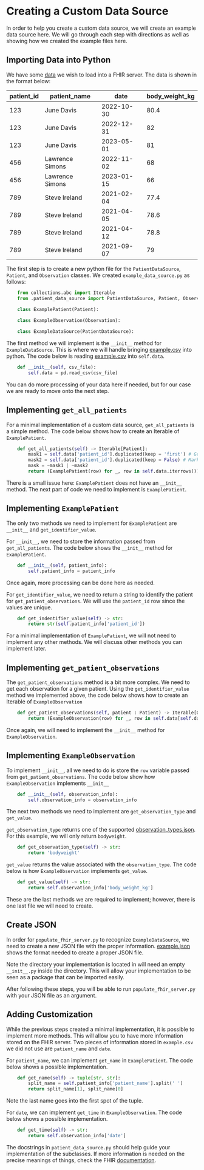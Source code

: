 # Creating a Custom Data Source

In order to help you create a custom data source, we will create an example data source here.
We will go through each step with directions as well as showing how we created the example files here.

## Importing Data into Python

We have some [data](example.csv) we wish to load into a FHIR server. The data is shown in the format below:

| patient_id | patient_name | date | body_weight_kg |
|---|---|---|---|
| 123 | June Davis | 2022-10-30 | 80.4 |
| 123 | June Davis | 2022-12-31 | 82 |
| 123 | June Davis | 2023-05-01 | 81 |
| 456 | Lawrence Simons | 2022-11-02 | 68 |
| 456 | Lawrence Simons | 2023-01-15 | 66 |
| 789 | Steve Ireland | 2021-02-04 | 77.4 |
| 789 | Steve Ireland | 2021-04-05 | 78.6 |
| 789 | Steve Ireland | 2021-04-12 | 78.8 |
| 789 | Steve Ireland | 2021-09-07 | 79 |

The first step is to create a new python file for the `PatientDataSource`, `Patient`, and `Observation` classes.
We created `example_data_source.py` as follows:

```python
    from collections.abc import Iterable
    from .patient_data_source import PatientDataSource, Patient, Observation
    
    class ExamplePatient(Patient):

    class ExampleObservation(Observation):

    class ExampleDataSource(PatientDataSource):

```

The first method we will implement is the `__init__` method for `ExampleDataSource`. This
is where we will handle bringing [example.csv](example.csv) into python. The code below
is reading [example.csv](example.csv) into `self.data`.

```python
    def __init__(self, csv_file):
        self.data = pd.read_csv(csv_file)
```

You can do more processing of your data here if needed, but for our case we are ready to move onto the next step.

## Implementing `get_all_patients`

For a minimal implementation of a custom data source, `get_all_patients` is a simple method. The code
below shows how to create an Iterable of `ExamplePatient`.

```python
    def get_all_patients(self) -> Iterable[Patient]:
        mask1 = self.data['patient_id'].duplicated(keep = 'first') # Get first occurance of patient_id
        mask2 = self.data['patient_id'].duplicated(keep = False) # Mark duplicate patient_ids
        mask = ~mask1 | ~mask2
        return (ExamplePatient(row) for _, row in self.data.iterrows())
``` 

There is a small issue here: `ExamplePatient` does not have an `__init__` method. The next part
of code we need to implement is `ExamplePatient`.

## Implementing `ExamplePatient`

The only two methods we need to implement for `ExamplePatient` are `__init__` and `get_identifier_value`.

For `__init__`, we need to store the information passed from `get_all_patients`. The code below shows
the `__init__` method for `ExamplePatient`.

```python
    def __init__(self, patient_info):
        self.patient_info = patient_info
```

Once again, more processing can be done here as needed.

For `get_identifier_value`, we need to return a string to identify the patient for `get_patient_observations`.
We will use the `patient_id` row since the values are unique.

```python
    def get_indentifier_value(self) -> str:
        return str(self.patient_info['patient_id'])
```

For a minimal implementation of `ExamplePatient`, we will not need to implement any other methods. We will discuss
other methods you can implement later.

## Implementing `get_patient_observations`

The `get_patient_observations` method is a bit more complex. We need to get each observation for a given
patient. Using the `get_identifier_value` method we implemented above, the code below shows how to create
an Iterable of `ExampleObservation`

```python
    def get_patient_observations(self, patient : Patient) -> Iterable[Observation]:
        return (ExampleObservation(row) for _, row in self.data[self.data['patient_id'] == int(patient.get_indentifier_value())].iterrows())
```

Once again, we will need to implement the `__init__` method for `ExampleObservation`.

## Implementing `ExampleObservation`

To implement `__init__`, all we need to do is store the `row` variable passed from `get_patient_observations`.
The code below show how `ExampleObservation` implements `__init__`

```python
    def __init__(self, observation_info):
        self.observation_info = observation_info
```

The next two methods we need to implement are `get_observation_type` and `get_value`.

`get_observation_type` returns one of the supported [observation_types.json](../observation_types.json).
For this example, we will only return `bodyweight`.

```python
    def get_observation_type(self) -> str:
        return 'bodyweight'
```

`get_value` returns the value associated with the `observation_type`. The code below is how
`ExampleObservation` implements `get_value`.

```python
    def get_value(self) -> str:
        return self.observation_info['body_weight_kg']
```

These are the last methods we are required to implement; however, there is one last file
we will need to create.

## Create JSON

In order for `populate_fhir_server.py` to recognize `ExampleDataSource`, we need to create
a new JSON file with the proper information. [example.json](example.json) shows the format
needed to create a proper JSON file.

Note the directory your implementation is located in will need an empty `__init__.py` inside the directory.
This will allow your implementation to be seen as a package that can be imported easily.

After following these steps, you will be able to run `populate_fhir_server.py` with your JSON file as an argument.

## Adding Customization

While the previous steps created a minimal implementation, it is possible to implement more methods.
This will allow you to have more information stored on the FHIR server. Two pieces of
information stored in `example.csv` we did not use are `patient_name` and `date`.

For `patient_name`, we can implement `get_name` in `ExamplePatient`. The code below shows a 
possible implementation.

```python
    def get_name(self) -> tuple[str, str]:
        split_name = self.patient_info['patient_name'].split(' ')
        return split_name[1], split_name[0]
```

Note the last name goes into the first spot of the tuple.

For `date`, we can implement `get_time` in `ExampleObservation`. The code below shows a
possible implementation.

```python
    def get_time(self) -> str:
        return self.observation_info['date']
```

The docstrings in `patient_data_source.py` should help guide your implementation of the subclasses. If more information is needed on the precise meanings of things, check the FHIR [documentation](https://www.hl7.org/fhir/observation.html).
